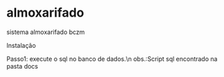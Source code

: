 almoxarifado
============

sistema almoxarifado bczm

Instalação 

Passo1:
  execute o sql no banco de dados.\n
  obs.:Script sql encontrado na pasta docs
  
